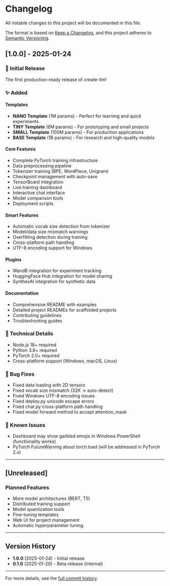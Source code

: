 # Changelog

All notable changes to this project will be documented in this file.

The format is based on [Keep a Changelog](https://keepachangelog.com/en/1.0.0/),
and this project adheres to [Semantic Versioning](https://semver.org/spec/v2.0.0.html).

## [1.0.0] - 2025-01-24

### 🎉 Initial Release

The first production-ready release of create-llm!

### ✨ Added

#### Templates
- **NANO Template** (1M params) - Perfect for learning and quick experiments
- **TINY Template** (6M params) - For prototyping and small projects
- **SMALL Template** (100M params) - For production applications
- **BASE Template** (1B params) - For research and high-quality models

#### Core Features
- Complete PyTorch training infrastructure
- Data preprocessing pipeline
- Tokenizer training (BPE, WordPiece, Unigram)
- Checkpoint management with auto-save
- TensorBoard integration
- Live training dashboard
- Interactive chat interface
- Model comparison tools
- Deployment scripts

#### Smart Features
- Automatic vocab size detection from tokenizer
- Model/data size mismatch warnings
- Overfitting detection during training
- Cross-platform path handling
- UTF-8 encoding support for Windows

#### Plugins
- WandB integration for experiment tracking
- HuggingFace Hub integration for model sharing
- SynthexAI integration for synthetic data

#### Documentation
- Comprehensive README with examples
- Detailed project READMEs for scaffolded projects
- Contributing guidelines
- Troubleshooting guides

### 🔧 Technical Details

- Node.js 18+ required
- Python 3.8+ required
- PyTorch 2.0+ required
- Cross-platform support (Windows, macOS, Linux)

### 🐛 Bug Fixes

- Fixed data loading with 2D tensors
- Fixed vocab size mismatch (32K → auto-detect)
- Fixed Windows UTF-8 encoding issues
- Fixed deploy.py unicode escape errors
- Fixed chat.py cross-platform path handling
- Fixed model forward method to accept attention_mask

### 📝 Known Issues

- Dashboard may show garbled emojis in Windows PowerShell (functionality works)
- PyTorch FutureWarning about torch.load (will be addressed in PyTorch 2.x)

---

## [Unreleased]

### Planned Features

- More model architectures (BERT, T5)
- Distributed training support
- Model quantization tools
- Fine-tuning templates
- Web UI for project management
- Automatic hyperparameter tuning

---

## Version History

- **1.0.0** (2025-01-24) - Initial release
- **0.1.0** (2025-01-20) - Beta release (internal)

---

For more details, see the [full commit history](https://github.com/theaniketgiri/create-llm/commits/main).
